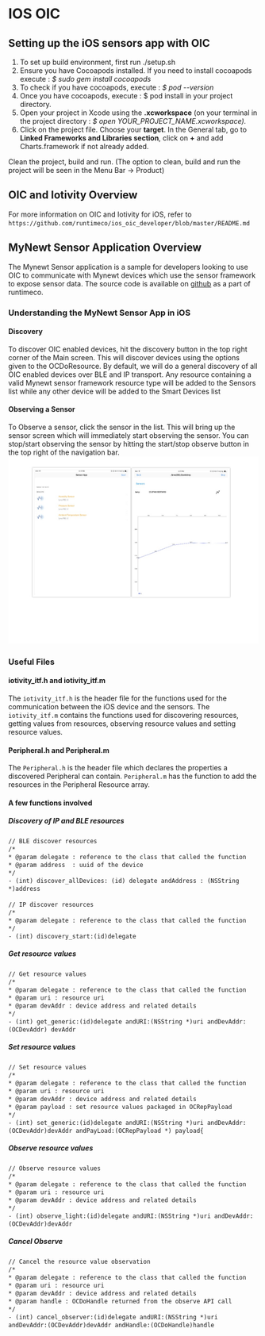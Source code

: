 # IOS OIC
## Setting up the iOS sensors app with OIC
1. To set up build environment, first run ./setup.sh
2. Ensure you have Cocoapods installed. If you need to install cocoapods execute : *$ sudo gem install cocoapods*
3. To check if you have cocoapods, execute : *$ pod --version*
4. Once you have cocoapods, execute : $ pod install in your project directory.
5. Open your project in Xcode using the **.xcworkspace** (on your terminal in the project directory : *$ open YOUR_PROJECT_NAME.xcworkspace).*
6. Click on the project file. Choose your **target**. In the General tab, go to **Linked Frameworks and Libraries section**, click on **+** and add Charts.framework if not already added.

Clean the project, build and run. (The option to clean, build and run the project will be seen in the Menu Bar -> Product)

## OIC and Iotivity Overview
For more information on OIC and Iotivity for iOS, refer to ```https://github.com/runtimeco/ios_oic_developer/blob/master/README.md```

## MyNewt Sensor Application Overview
The Mynewt Sensor application is a sample for developers looking to use OIC to communicate with Mynewt devices which use the sensor framework to expose sensor data. The source code is available on [github](https://github.com/runtimeco/ios_oic) as a part of runtimeco.

### Understanding the MyNewt Sensor App in iOS

#### Discovery
To discover OIC enabled devices, hit the discovery button in the top right corner of the Main screen. This will discover devices using the options given to the OCDoResource. By default, we will do a general discovery of all OIC enabled devices over BLE and IP transport. Any resource containing a valid Mynewt sensor framework resource type will be added to the Sensors list while any other device will be added to the Smart Devices list

#### Observing a Sensor 
To Observe a sensor, click the sensor in the list. This will bring up the sensor screen which will immediately start observing the sensor. You can stop/start observing the sensor by hitting the start/stop observe button in the top right of the navigation bar. 
![alt text](https://github.com/runtimeco/iOS_oic/blob/master/photos/sensor_img.jpg)

### Useful Files
#### iotivity_itf.h and iotivity_itf.m
The `iotivity_itf.h` is the header file for the functions used for the communication between the iOS device and the sensors. The `iotivity_itf.m` contains the functions used for discovering resources, getting values from resources, observing resource values and setting resource values.

#### Peripheral.h and Peripheral.m
The `Peripheral.h` is the header file which declares the properties a discovered Peripheral can contain. `Peripheral.m` has the function to add the resources in the Peripheral Resource array.

#### A few functions involved
##### Discovery of IP and BLE resources
```
// BLE discover resources
/*
* @param delegate : reference to the class that called the function
* @param address  : uuid of the device 
*/
- (int) discover_allDevices: (id) delegate andAddress : (NSString *)address

// IP discover resources
/*
* @param delegate : reference to the class that called the function
*/
- (int) discovery_start:(id)delegate
```
##### Get resource values
```
// Get resource values
/*
* @param delegate : reference to the class that called the function
* @param uri : resource uri
* @param devAddr : device address and related details
*/
- (int) get_generic:(id)delegate andURI:(NSString *)uri andDevAddr:(OCDevAddr) devAddr
```
##### Set resource values
```
// Set resource values
/*
* @param delegate : reference to the class that called the function
* @param uri : resource uri
* @param devAddr : device address and related details
* @param payload : set resource values packaged in OCRepPayload
*/
- (int) set_generic:(id)delegate andURI:(NSString *)uri andDevAddr:(OCDevAddr)devAddr andPayLoad:(OCRepPayload *) payload{
```
##### Observe resource values
```
// Observe resource values
/*
* @param delegate : reference to the class that called the function
* @param uri : resource uri
* @param devAddr : device address and related details
*/
- (int) observe_light:(id)delegate andURI:(NSString *)uri andDevAddr:(OCDevAddr)devAddr
```
##### Cancel Observe
```
// Cancel the resource value observation
/*
* @param delegate : reference to the class that called the function
* @param uri : resource uri
* @param devAddr : device address and related details
* @param handle : OCDoHandle returned from the observe API call
*/
- (int) cancel_observer:(id)delegate andURI:(NSString *)uri andDevAddr:(OCDevAddr)devAddr andHandle:(OCDoHandle)handle
```
